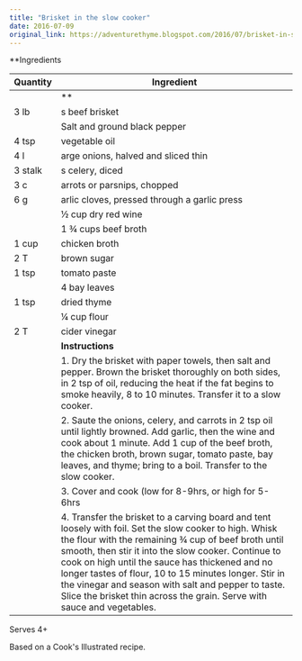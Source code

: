 ```yaml
---
title: "Brisket in the slow cooker"
date: 2016-07-09
original_link: https://adventurethyme.blogspot.com/2016/07/brisket-in-slow-cooker.html
---
```


**Ingredients

| Quantity | Ingredient |
| -------- | ---------- |
|  | ** |
| 3 lb | s beef brisket |
|  | Salt and ground black pepper |
| 4 tsp | vegetable oil |
| 4 l | arge onions, halved and sliced thin |
| 3 stalk | s celery, diced |
| 3 c | arrots or parsnips, chopped |
| 6 g | arlic cloves, pressed through a garlic press |
|  | ½ cup dry red wine |
|  | 1 ¾ cups beef broth |
| 1 cup | chicken broth |
| 2 T | brown sugar |
| 1 tsp | tomato paste |
|  | 4 bay leaves |
| 1 tsp | dried thyme |
|  | ¼ cup flour |
| 2 T | cider vinegar |
|  | **Instructions** |
|  | 1\. Dry the brisket with paper towels, then salt and pepper. Brown the brisket thoroughly on both sides, in 2 tsp of oil, reducing the heat if the fat begins to smoke heavily, 8 to 10 minutes. Transfer it to a slow cooker. |
|  | 2\. Saute the onions, celery, and carrots in 2 tsp oil until lightly browned. Add garlic, then the wine and cook about 1 minute. Add 1 cup of the beef broth, the chicken broth, brown sugar, tomato paste, bay leaves, and thyme; bring to a boil. Transfer to the slow cooker. |
|  | 3\. Cover and cook (low for 8-9hrs, or high for 5-6hrs |
|  | 4\. Transfer the brisket to a carving board and tent loosely with foil. Set the slow cooker to high. Whisk the flour with the remaining ¾ cup of beef broth until smooth, then stir it into the slow cooker. Continue to cook on high until the sauce has thickened and no longer tastes of flour, 10 to 15 minutes longer. Stir in the vinegar and season with salt and pepper to taste. Slice the brisket thin across the grain. Serve with sauce and vegetables. |


  

Serves 4+

Based on a Cook's Illustrated recipe.